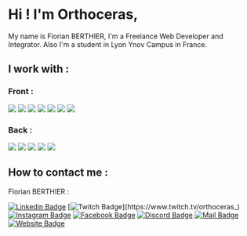 # Hi ! I'm Orthoceras,

My name is Florian BERTHIER, I'm a Freelance Web Developer and Integrator. Also I'm a student in Lyon Ynov Campus in France.

## I work with :

### Front : 

![](https://img.shields.io/badge/HTML5-E34F26?style=for-the-badge&logo=html5&logoColor=white)
![](https://img.shields.io/badge/CSS3-1572B6?style=for-the-badge&logo=css3&logoColor=white)
![](https://img.shields.io/badge/Scss-CC6699?style=for-the-badge&logo=sass&logoColor=white)
![](https://img.shields.io/badge/JavaScript-323330?style=for-the-badge&logo=javascript&logoColor=F7DF1E)
![](https://img.shields.io/badge/Flutter-02569B?style=for-the-badge&logo=flutter&logoColor=white)
![](https://img.shields.io/badge/React-20232A?style=for-the-badge&logo=react&logoColor=61DAFB)
![](https://img.shields.io/badge/Wordpress-21759B?style=for-the-badge&logo=wordpress&logoColor=white)

### Back :

![](https://img.shields.io/badge/PHP-777BB4?style=for-the-badge&logo=php&logoColor=white)
![](https://img.shields.io/badge/Symfony-000000?style=for-the-badge&logo=Symfony&logoColor=white)
![](https://img.shields.io/badge/MySQL-00000F?style=for-the-badge&logo=mysql&logoColor=white)
![](https://img.shields.io/badge/MongoDB-4EA94B?style=for-the-badge&logo=mongodb&logoColor=white)
![](https://img.shields.io/badge/Airtable-18BFFF?style=for-the-badge&logo=airtable&logoColor=white)

## How to contact me :

Florian BERTHIER :

[![Linkedin Badge](https://img.shields.io/badge/-LinkedIn-blue?style=for-the-badge&logo=Linkedin&logoColor=blue&color=black&link=https://www.linkedin.com/in/%E2%98%91-florian-berthier-105ba2179/)](https://www.linkedin.com/in/%E2%98%91-florian-berthier-105ba2179/)
[![Twitch Badge](https://img.shields.io/badge/-Twitch-violet?style=for-the-badge&logo=Twitch&l&color=black&link=https://www.twitch.tv/orthoceras_)](https://www.twitch.tv/orthoceras_)
[![Instagram Badge](https://img.shields.io/badge/-Instagram-E4405F?style=for-the-badge&logo=Instagram&l&color=black&link=https://www.instagram.com/flo_brthr/)](https://www.instagram.com/flo_brthr/)
[![Facebook Badge](https://img.shields.io/badge/-Facebook-1877F2?style=for-the-badge&logo=Facebook&l&color=black&link=https://www.facebook.com/florianbrthr)](https://www.facebook.com/florianbrthr)
[![Discord Badge](https://img.shields.io/badge/-Discord-5865F2?style=for-the-badge&logo=Discord&l&color=black&link=https://www.discordapp.com/users/Orthoceras#6318)](https://www.discordapp.com/users/Orthoceras#6318)
[![Mail Badge](https://img.shields.io/badge/-Mail-white?style=for-the-badge&logo=Mail&l&color=black&link=mailto:florian.berthier@hotmail.com)](mailto:florian.berthier@hotmail.com)
[![Website Badge](https://img.shields.io/badge/-Website-white?style=for-the-badge&logo=Mebsite&l&color=black&link=https://florian-berthier.com)](https://florian-berthier.com)
